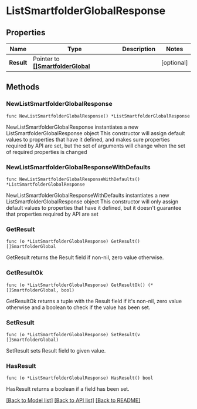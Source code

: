 # ListSmartfolderGlobalResponse

## Properties

Name | Type | Description | Notes
------------ | ------------- | ------------- | -------------
**Result** | Pointer to [**[]SmartfolderGlobal**](SmartfolderGlobal.md) |  | [optional] 

## Methods

### NewListSmartfolderGlobalResponse

`func NewListSmartfolderGlobalResponse() *ListSmartfolderGlobalResponse`

NewListSmartfolderGlobalResponse instantiates a new ListSmartfolderGlobalResponse object
This constructor will assign default values to properties that have it defined,
and makes sure properties required by API are set, but the set of arguments
will change when the set of required properties is changed

### NewListSmartfolderGlobalResponseWithDefaults

`func NewListSmartfolderGlobalResponseWithDefaults() *ListSmartfolderGlobalResponse`

NewListSmartfolderGlobalResponseWithDefaults instantiates a new ListSmartfolderGlobalResponse object
This constructor will only assign default values to properties that have it defined,
but it doesn't guarantee that properties required by API are set

### GetResult

`func (o *ListSmartfolderGlobalResponse) GetResult() []SmartfolderGlobal`

GetResult returns the Result field if non-nil, zero value otherwise.

### GetResultOk

`func (o *ListSmartfolderGlobalResponse) GetResultOk() (*[]SmartfolderGlobal, bool)`

GetResultOk returns a tuple with the Result field if it's non-nil, zero value otherwise
and a boolean to check if the value has been set.

### SetResult

`func (o *ListSmartfolderGlobalResponse) SetResult(v []SmartfolderGlobal)`

SetResult sets Result field to given value.

### HasResult

`func (o *ListSmartfolderGlobalResponse) HasResult() bool`

HasResult returns a boolean if a field has been set.


[[Back to Model list]](../README.md#documentation-for-models) [[Back to API list]](../README.md#documentation-for-api-endpoints) [[Back to README]](../README.md)



